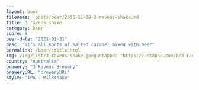 ```yaml
---
layout: beer
filename: _posts/beer/2016-11-09-3-ravens-shake.md
title: 3 ravens shake
category: beer
score: 8
beer-date: "2021-01-31"
desc: "It’s all sorts of salted caramel mixed with beer"
permalink: /beer/:title.html
img: /img/list/3-ravens-shake.jpeguntappd: "https://untappd.com/b/3-ravens-brewery-salted-caramel-shake/2777601"
country: "Australia"
brewery: "3 Ravens Brewery"
breweryURL: "breweryURL"
style: "IPA - Milkshake"
---
```

